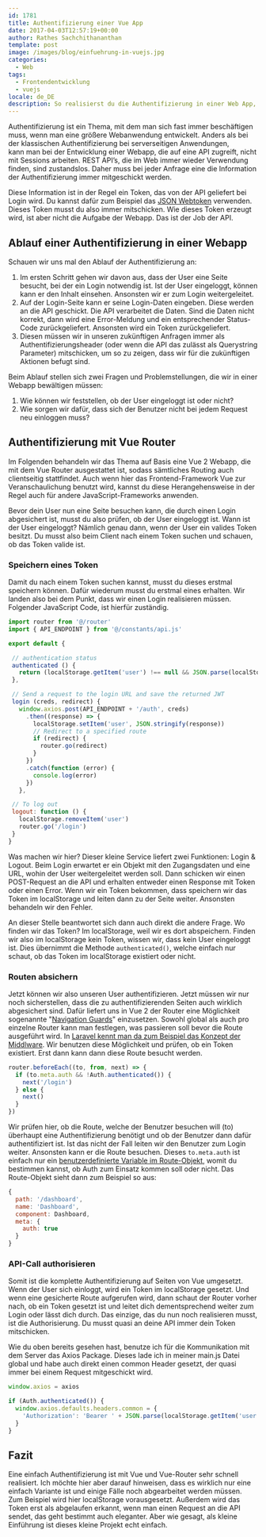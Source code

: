 ```yaml
---
id: 1781
title: Authentifizierung einer Vue App
date: 2017-04-03T12:57:19+00:00
author: Rathes Sachchithananthan
template: post
image: /images/blog/einfuehrung-in-vuejs.jpg
categories:
  - Web
tags:
  - Frontendentwicklung
  - vuejs
locale: de_DE
description: So realisierst du die Authentifizierung in einer Web App, die auf VueJS basiert.
---
```


Authentifizierung ist ein Thema, mit dem man sich fast immer beschäftigen muss, wenn man eine größere Webanwendung entwickelt. Anders als bei der klassischen Authentifizierung bei serverseitigen Anwendungen, kann man bei der Entwicklung einer Webapp, die auf eine API zugreift, nicht mit Sessions arbeiten. REST API’s, die im Web immer wieder Verwendung finden, sind zustandslos. Daher muss bei jeder Anfrage eine die Information der Authentifizierung immer mitgeschickt werden.

<!--more-->

Diese Information ist in der Regel ein Token, das von der API geliefert bei Login wird. Du kannst dafür zum Beispiel das [JSON Webtoken](/blog/json-web-token) verwenden. Dieses Token musst du also immer mitschicken. Wie dieses Token erzeugt wird, ist aber nicht die Aufgabe der Webapp. Das ist der Job der API.

## Ablauf einer Authentifizierung in einer Webapp

Schauen wir uns mal den Ablauf der Authentifizierung an:

  1. Im ersten Schritt gehen wir davon aus, dass der User eine Seite besucht, bei der ein Login notwendig ist. Ist der User eingeloggt, können kann er den Inhalt einsehen. Ansonsten wir er zum Login weitergeleitet.
  2. Auf der Login-Seite kann er seine Login-Daten eingeben. Diese werden an die API geschickt. Die API verarbeitet die Daten. Sind die Daten nicht korrekt, dann wird eine Error-Meldung und ein entsprechender Status-Code zurückgeliefert. Ansonsten wird ein Token zurückgeliefert.
  3. Diesen müssen wir in unseren zukünftigen Anfragen immer als Authentifizierungsheader (oder wenn die API das zulässt als Querystring Parameter) mitschicken, um so zu zeigen, dass wir für die zukünftigen Aktionen befugt sind.

Beim Ablauf stellen sich zwei Fragen und Problemstellungen, die wir in einer Webapp bewältigen müssen:

  1. Wie können wir feststellen, ob der User eingeloggt ist oder nicht?
  2. Wie sorgen wir dafür, dass sich der Benutzer nicht bei jedem Request neu einloggen muss?

## Authentifizierung mit Vue Router

Im Folgenden behandeln wir das Thema auf Basis eine Vue 2 Webapp, die mit dem Vue Router ausgestattet ist, sodass sämtliches Routing auch clientseitig stattfindet. Auch wenn hier das Frontend-Framework Vue zur Veranschaulichung benutzt wird, kannst du diese Herangehensweise in der Regel auch für andere JavaScript-Frameworks anwenden.

Bevor dein User nun eine Seite besuchen kann, die durch einen Login abgesichert ist, musst du also prüfen, ob der User eingeloggt ist. Wann ist der User eingeloggt? Nämlich genau dann, wenn der User ein valides Token besitzt. Du musst also beim Client nach einem Token suchen und schauen, ob das Token valide ist.

### Speichern eines Token

Damit du nach einem Token suchen kannst, musst du dieses erstmal speichern können. Dafür wiederum musst du erstmal eines erhalten. Wir landen also bei dem Punkt, dass wir einen Login realisieren müssen. Folgender JavaScript Code, ist hierfür zuständig.

```javascript
import router from '@/router'
import { API_ENDPOINT } from '@/constants/api.js'

export default {

 // authentication status
 authenticated () {
   return (localStorage.getItem('user') !== null && JSON.parse(localStorage.getItem('user')).data.token !== '')
 },

 // Send a request to the login URL and save the returned JWT
 login (creds, redirect) {
   window.axios.post(API_ENDPOINT + '/auth', creds)
     .then((response) => {
       localStorage.setItem('user', JSON.stringify(response))
       // Redirect to a specified route
       if (redirect) {
         router.go(redirect)
       }
     })
     .catch(function (error) {
       console.log(error)
     })
   },

 // To log out
 logout: function () {
   localStorage.removeItem('user')
   router.go('/login')
 }
}
```

Was machen wir hier? Dieser kleine Service liefert zwei Funktionen: Login & Logout. Beim Login erwartet er ein Objekt mit den Zugangsdaten und eine URL, wohin der User weitergeleitet werden soll. Dann schicken wir einen POST-Request an die API und erhalten entweder einen Response mit Token oder einen Error. Wenn wir ein Token bekommen, dass speichern wir das Token im localStorage und leiten dann zu der Seite weiter. Ansonsten behandeln wir den Fehler.

An dieser Stelle beantwortet sich dann auch direkt die andere Frage. Wo finden wir das Token? Im localStorage, weil wir es dort abspeichern. Finden wir also im localStorage kein Token, wissen wir, dass kein User eingeloggt ist. Dies übernimmt die Methode `authenticated()`, welche einfach nur schaut, ob das Token im localStorage existiert oder nicht.

### Routen absichern

Jetzt können wir also unseren User authentifizieren. Jetzt müssen wir nur noch sicherstellen, dass die zu authentifizierenden Seiten auch wirklich abgesichert sind. Dafür liefert uns in Vue 2 der Router eine Möglichkeit sogenannte "[Navigation Guards](https://router.vuejs.org/en/advanced/navigation-guards.html)" einzusetzen. Sowohl global als auch pro einzelne Router kann man festlegen, was passieren soll bevor die Route ausgeführt wird. In [Laravel kennt man da zum Beispiel das Konzept der Middlware](https://laravel.com/docs/middleware). Wir benutzen diese Möglichkeit und prüfen, ob ein Token existiert. Erst dann kann dann diese Route besucht werden.

```javascript
router.beforeEach((to, from, next) => {
  if (to.meta.auth && !Auth.authenticated()) {
    next('/login')
  } else {
    next()
  }
})
```

Wir prüfen hier, ob die Route, welche der Benutzer besuchen will (to) überhaupt eine Authentifizierung benötigt und ob der Benutzer dann dafür authentifiziert ist. Ist das nicht der Fall leiten wir den Benutzer zum Login weiter. Ansonsten kann er die Route besuchen. Dieses `to.meta.auth` ist einfach nur ein [benutzerdefinierte Variable im Route-Objekt](https://router.vuejs.org/en/advanced/meta.html), womit du bestimmen kannst, ob Auth zum Einsatz kommen soll oder nicht. Das Route-Objekt sieht dann zum Beispiel so aus:

```javascript
{
  path: '/dashboard',
  name: 'Dashboard',
  component: Dashboard,
  meta: {
    auth: true
  }
}
```

### API-Call authorisieren

Somit ist die komplette Authentifizierung auf Seiten von Vue umgesetzt. Wenn der User sich einloggt, wird ein Token im localStorage gesetzt. Und wenn eine gesicherte Route aufgerufen wird, dann schaut der Router vorher nach, ob ein Token gesetzt ist und leitet dich dementsprechend weiter zum Login oder lässt dich durch. Das einzige, das du nun noch realisieren musst, ist die Authorisierung. Du musst quasi an deine API immer dein Token mitschicken.

Wie du oben bereits gesehen hast, benutze ich für die Kommunikation mit dem Server das Axios Package. Dieses lade ich in meiner main.js Datei global und habe auch direkt einen common Header gesetzt, der quasi immer bei einem Request mitgeschickt wird.

```javascript
window.axios = axios

if (Auth.authenticated()) {
  window.axios.defaults.headers.common = {
    'Authorization': 'Bearer ' + JSON.parse(localStorage.getItem('user')).data.token
  }
}
```

## Fazit

Eine einfach Authentifizierung ist mit Vue und Vue-Router sehr schnell realisiert. Ich möchte hier aber darauf hinweisen, dass es wirklich nur eine einfach Variante ist und einige Fälle noch abgearbeitet werden müssen. Zum Beispiel wird hier localStorage vorausgesetzt. Außerdem wird das Token erst als abgelaufen erkannt, wenn man einen Request an die API sendet, das geht bestimmt auch eleganter. Aber wie gesagt, als kleine Einführung ist dieses kleine Projekt echt einfach.